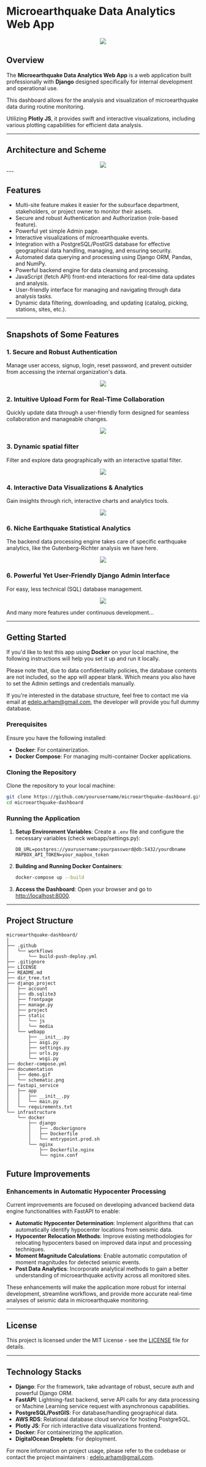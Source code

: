 # Microearthquake Data Analytics Web App

<div align='center'>
    <img src='documentation/demo.gif'>
</div>

## Overview

The **Microearthquake Data Analytics Web App** is a web application built professionally with **Django** designed specifically for internal development and operational use. 

This dashboard allows for the analysis and visualization of microearthquake data during routine monitoring. 

Utilizing **Plotly JS**, it provides swift and interactive visualizations, including various plotting capabilities for efficient data analysis.

---

## Architecture and Scheme
<div align='center'>
    <img src='documentation/schematic.png'>
</div>
---

## Features
- Multi-site feature makes it easier for the  subsurface department, stakeholders, or project owner to monitor their assets.
- Secure and robust Authentication and Authorization (role-based feature).
- Powerful yet simple Admin page.
- Interactive visualizations of microearthquake events.
- Integration with a PostgreSQL/PostGIS database for effective geographical data handling, managing, and ensuring security.
- Automated data querying and processing using Django ORM, Pandas, and NumPy.
- Powerful backend engine for data cleansing and processing.
- JavaScript (fetch API) front-end interactions for real-time data updates and analysis.
- User-friendly interface for managing and navigating through data analysis tasks.
- Dynamic data filtering, downloading, and updating (catalog, picking, stations, sites, etc.).

---

## Snapshots of Some Features
### 1. Secure and Robust Authentication
Manage user access, signup, login, reset password, and prevent outsider from accessing the internal organization's data.
<div align='center'>
    <img src='documentation/feature_captures/loginpage.png'>
</div>

### 2. Intuitive Upload Form for Real-Time Collaboration
Quickly update data through a user-friendly form designed for seamless collaboration and manageable changes.
<div align='center'>
    <img src='documentation/feature_captures/upload_form.png'>
</div>

### 3. Dynamic spatial filter
Filter and explore data geographically with an interactive spatial filter.
<div align='center'>
    <img src='documentation/feature_captures/filter.png'>
</div>

### 4. Interactive Data Visualizations & Analytics
Gain insights through rich, interactive charts and analytics tools.
<div align='center'>
    <img src='documentation/feature_captures/interactive.png'>
</div>

### 6. Niche Earthquake Statistical Analytics
The backend data processing engine takes care of specific earthquake analytics, like the Gutenberg-Richter analysis we have here.
<div align='center'>
    <img src='documentation/feature_captures/statistical_analytics.png'>
</div>

### 6. Powerful Yet User-Friendly Django Admin Interface
For easy, less technical (SQL) database management.
<div align='center'>
    <img src='documentation/feature_captures/admin.png'>
</div>

And many more features under continuous development...

---

## Getting Started

If you'd like to test this app using **Docker** on your local machine, the following instructions will help you set it up and run it locally.

Please note that, due to data confidentiality policies, the database contents are not included, so the app will appear blank. Which means you also have to set the Admin settings and credentials manually.

If you're interested in the database structure, feel free to contact me via email at [edelo.arham@gmail.com](mailto:edelo.arham@gmail.com), the developer will provide you full dummy database.

### Prerequisites

Ensure you have the following installed:

- **Docker**: For containerization.
- **Docker Compose**: For managing multi-container Docker applications.

### Cloning the Repository

Clone the repository to your local machine:

```bash
git clone https://github.com/yourusername/microearthquake-dashboard.git
cd microearthquake-dashboard
```

### Running the Application

1. **Setup Environment Variables**: Create a `.env` file and configure the necessary variables (check webapp/settings.py):
    ```env
    DB_URL=postgres://yourusername:yourpassword@db:5432/yourdbname
    MAPBOX_API_TOKEN=your_mapbox_token
    ```

2. **Building and Running Docker Containers**:
   ```bash
   docker-compose up --build
   ```

3. **Access the Dashboard**: Open your browser and go to [http://localhost:8000](http://localhost:8000). 

---

## Project Structure

```plaintext
microearthquake-dashboard/
│
├── .github
│   └── workflows
│       └── build-push-deploy.yml
├── .gitignore
├── LICENSE
├── README.md
├── dir_tree.txt
├── django_project
│   ├── account
│   ├── db.sqlite3
│   ├── frontpage
│   ├── manage.py
│   ├── project
│   ├── static
│   │   └── js
│   │   └── media
│   └── webapp
│       ├── __init__.py
│       ├── asgi.py
│       ├── settings.py
│       ├── urls.py
│       └── wsgi.py
├── docker-compose.yml
├── documentation
│   ├── demo.gif
│   └── schematic.png
├── fastapi_service
│   ├── app
│   │   ├── __init__.py
│   │   └── main.py
│   └── requirements.txt
└── infrastructure
    └── docker
        ├── django
        │   ├── .dockerignore
        │   ├── Dockerfile
        │   └── entrypoint.prod.sh
        └── nginx
            ├── Dockerfile.nginx
            └── nginx.conf
```

## Future Improvements

### Enhancements in Automatic Hypocenter Processing

Current improvements are focused on developing advanced backend data engine functionalities with FastAPI to enable:

- **Automatic Hypocenter Determination**: Implement algorithms that can automatically identify hypocenter locations from seismic data.
- **Hypocenter Relocation Methods**: Improve existing methodologies for relocating hypocenters based on improved data input and processing techniques.
- **Moment Magnitude Calculations**: Enable automatic computation of moment magnitudes for detected seismic events.
- **Post Data Analytics**: Incorporate analytical methods to gain a better understanding of microearthquake activity across all monitored sites.


These enhancements will make the application more robust for internal development, streamline workflows, and provide more accurate real-time analyses of seismic data in microearthquake monitoring.

---

## License

This project is licensed under the MIT License - see the [LICENSE](LICENSE) file for details.

---

## Technology Stacks

- **Django**: For the framework, take advantage of robust, secure auth and powerful Django ORM.
- **FastAPI**: Lightning-fast backend, serve API calls for any data processing or Machine Learning service request with asynchronous capabilities.
- **PostgreSQL/PostGIS**: For database/handling geographical data.
- **AWS RDS**: Relational database cloud service for hosting PostgreSQL.
- **Plotly JS**: For rich interactive data visualizations frontend.
- **Docker**: For containerizing the application.
- **DigitalOcean Droplets**: For deployment.

For more information on project usage, please refer to the codebase or contact the project maintainers : [edelo.arham@gmail.com](mailto:edelo.arham@gmail.com).
